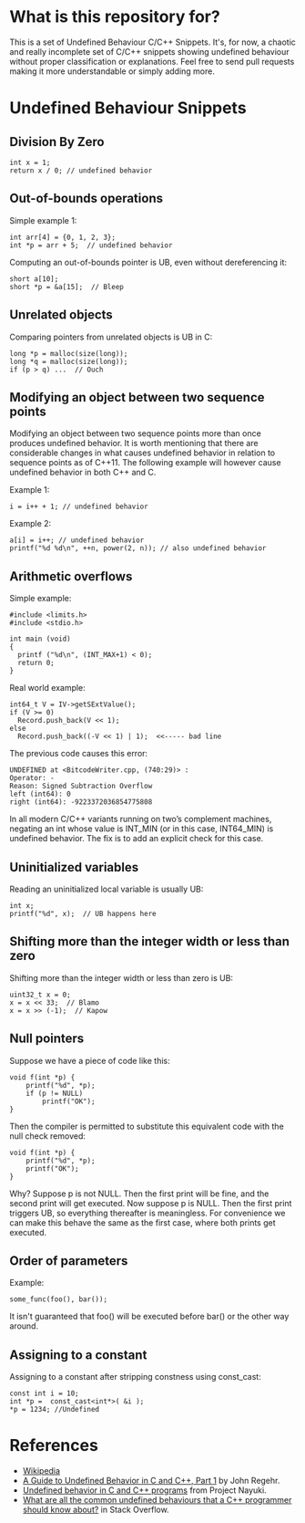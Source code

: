 # What is this repository for?

This is a set of Undefined Behaviour C/C++ Snippets. It's, for now, a chaotic and really incomplete set of C/C++ snippets showing undefined behaviour without proper classification or explanations. Feel free to send pull requests making it more understandable or simply adding more.

# Undefined Behaviour Snippets

## Division By Zero

```
int x = 1;
return x / 0; // undefined behavior
```

## Out-of-bounds operations

Simple example 1:

```
int arr[4] = {0, 1, 2, 3};
int *p = arr + 5;  // undefined behavior
```

Computing an out-of-bounds pointer is UB, even without dereferencing it:

```
short a[10];
short *p = &a[15];  // Bleep
```

## Unrelated objects

Comparing pointers from unrelated objects is UB in C:

```
long *p = malloc(size(long));
long *q = malloc(size(long));
if (p > q) ...  // Ouch
```

## Modifying an object between two sequence points

Modifying an object between two sequence points more than once produces undefined behavior. It is worth mentioning that there are considerable changes in what causes undefined behavior in relation to sequence points as of C++11. The following example will however cause undefined behavior in both C++ and C.

Example 1:
```
i = i++ + 1; // undefined behavior
```

Example 2:
```
a[i] = i++; // undefined behavior
printf("%d %d\n", ++n, power(2, n)); // also undefined behavior
```

## Arithmetic overflows

Simple example:
```
#include <limits.h>
#include <stdio.h>

int main (void)
{
  printf ("%d\n", (INT_MAX+1) < 0);
  return 0;
}
```

Real world example:
```
int64_t V = IV->getSExtValue();
if (V >= 0)
  Record.push_back(V << 1);
else
  Record.push_back((-V << 1) | 1);  <<----- bad line

```

The previous code causes this error:
```
UNDEFINED at <BitcodeWriter.cpp, (740:29)> :
Operator: -
Reason: Signed Subtraction Overflow
left (int64): 0
right (int64): -9223372036854775808
```

In all modern C/C++ variants running on two’s complement machines, negating an int whose value is INT_MIN (or in this case, INT64_MIN) is undefined behavior. The fix is to add an explicit check for this case.

## Uninitialized variables

Reading an uninitialized local variable is usually UB:
```
int x;
printf("%d", x);  // UB happens here
```

## Shifting more than the integer width or less than zero

Shifting more than the integer width or less than zero is UB:
```
uint32_t x = 0;
x = x << 33;  // Blamo
x = x >> (-1);  // Kapow
```

## Null pointers

Suppose we have a piece of code like this:

```
void f(int *p) {
    printf("%d", *p);
    if (p != NULL)
        printf("OK");
}
```

Then the compiler is permitted to substitute this equivalent code with the null check removed:

```
void f(int *p) {
    printf("%d", *p);
    printf("OK");
}
```

Why? Suppose p is not NULL. Then the first print will be fine, and the second print will get executed. Now suppose p is 
NULL. Then the first print triggers UB, so everything thereafter is meaningless. For convenience we can make this behave the same as the first case, where both prints get executed.

## Order of parameters

Example:

```
some_func(foo(), bar());
```

It isn't guaranteed that foo() will be executed before bar() or the other way around.

## Assigning to a constant

Assigning to a constant after stripping constness using const_cast:

```
const int i = 10; 
int *p =  const_cast<int*>( &i );
*p = 1234; //Undefined
```

# References

 * [Wikipedia](https://en.wikipedia.org/wiki/Undefined_behavior)
 * [A Guide to Undefined Behavior in C and C++, Part 1](http://blog.regehr.org/archives/213) by John Regehr.
 * [Undefined behavior in C and C++ programs](https://www.nayuki.io/page/undefined-behavior-in-c-and-cplusplus-programs) from Project Nayuki.
 * [What are all the common undefined behaviours that a C++ programmer should know about?](http://stackoverflow.com/questions/367633/what-are-all-the-common-undefined-behaviours-that-a-c-programmer-should-know-a) in Stack Overflow.
 
 
